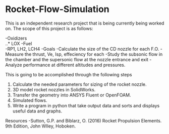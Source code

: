 # Rocket-Flow-Simulation

This is an independent research project that is being currently being worked on.
The scope of this project is as follows:

-Oxidizers <br />
..* LOX
-Fuel <br />
  -RP1, LH2, LCH4
-Goals
  -Calculate the size of the CD nozzle for each F.O.
  -Measure the thrust, Ve, Isp, effeciency for each
  -Study the subsonic flow in the chamber and the supersonic flow at the nozzle entrance and exit
  -Analyze performance at different altitudes and pressures.

This is going to be accomplished through the following steps
1. Calculate the needed parameters for sizing of the rocket nozzle.
2. 3D model rocket nozzles in SolidWorks.
3. Transfer the geometry into ANSYS Fluent or OpenFOAM.
4. Simulated flows.
5. Write a program in python that take output data and sorts and displays useful data and graphs.

Resources
-Sutton, G.P. and Biblarz, O. (2016) Rocket Propulsion Elements. 9th Edition, John WIley, Hoboken.
